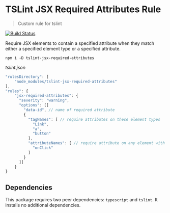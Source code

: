 # TSLint JSX Required Attributes Rule

> Custom rule for tslint

[![Build Status](https://dev.azure.com/paul2005/paul2005/_apis/build/status/PabloDiablo.tslint-jsx-required-attributes?branchName=master)](https://dev.azure.com/paul2005/paul2005/_build/latest?definitionId=1&branchName=master)

Require JSX elements to contain a specified attribute when they match either a specified element type or a specified attribute.

```shell
npm i -D tslint-jsx-required-attributes
```

_tslint.json_

```javascript
"rulesDirectory": [
    "node_modules/tslint-jsx-required-attributes"
],
"rules": {
    "jsx-required-attributes": {
      "severity": "warning",
      "options": [[
        "data-id", // name of required attribute
        {
          "tagNames": [ // require attributes on these element types
            "Link",
            "a",
            "button"
          ],
          "attributeNames": [ // require attribute on any element with these attributes
            "onClick"
          ]
        }
      ]]
    }
}
```

## Dependencies

This package requires two peer dependencies: `typescript` and `tslint`. It installs no additional dependencies.

